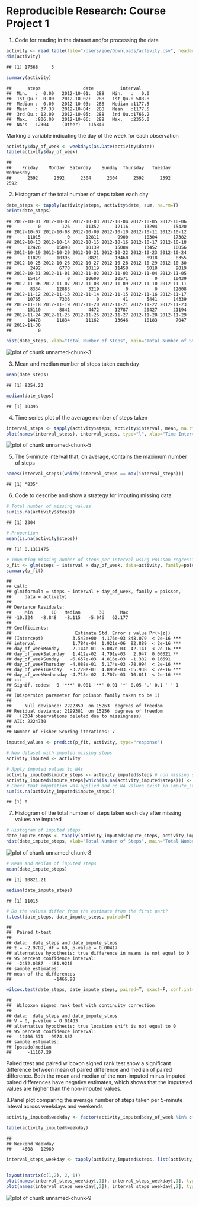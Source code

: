 Reproducible Research: Course Project 1  
=======================================  
1.  Code for reading in the dataset and/or processing the data

```r
activity <- read.table(file="/Users/joe/Downloads/activity.csv", header=T, sep=",")
dim(activity)
```

```
## [1] 17568     3
```

```r
summary(activity)
```

```
##      steps                date          interval     
##  Min.   :  0.00   2012-10-01:  288   Min.   :   0.0  
##  1st Qu.:  0.00   2012-10-02:  288   1st Qu.: 588.8  
##  Median :  0.00   2012-10-03:  288   Median :1177.5  
##  Mean   : 37.38   2012-10-04:  288   Mean   :1177.5  
##  3rd Qu.: 12.00   2012-10-05:  288   3rd Qu.:1766.2  
##  Max.   :806.00   2012-10-06:  288   Max.   :2355.0  
##  NA's   :2304     (Other)   :15840
```

Marking a variable indicating the day of the week for each observation

```r
activity$day_of_week <- weekdays(as.Date(activity$date))
table(activity$day_of_week)
```

```
## 
##    Friday    Monday  Saturday    Sunday  Thursday   Tuesday Wednesday 
##      2592      2592      2304      2304      2592      2592      2592
```
  
  
2. Histogram of the total number of steps taken each day  

```r
date_steps <- tapply(activity$steps, activity$date, sum, na.rm=T)
print(date_steps)
```

```
## 2012-10-01 2012-10-02 2012-10-03 2012-10-04 2012-10-05 2012-10-06 
##          0        126      11352      12116      13294      15420 
## 2012-10-07 2012-10-08 2012-10-09 2012-10-10 2012-10-11 2012-10-12 
##      11015          0      12811       9900      10304      17382 
## 2012-10-13 2012-10-14 2012-10-15 2012-10-16 2012-10-17 2012-10-18 
##      12426      15098      10139      15084      13452      10056 
## 2012-10-19 2012-10-20 2012-10-21 2012-10-22 2012-10-23 2012-10-24 
##      11829      10395       8821      13460       8918       8355 
## 2012-10-25 2012-10-26 2012-10-27 2012-10-28 2012-10-29 2012-10-30 
##       2492       6778      10119      11458       5018       9819 
## 2012-10-31 2012-11-01 2012-11-02 2012-11-03 2012-11-04 2012-11-05 
##      15414          0      10600      10571          0      10439 
## 2012-11-06 2012-11-07 2012-11-08 2012-11-09 2012-11-10 2012-11-11 
##       8334      12883       3219          0          0      12608 
## 2012-11-12 2012-11-13 2012-11-14 2012-11-15 2012-11-16 2012-11-17 
##      10765       7336          0         41       5441      14339 
## 2012-11-18 2012-11-19 2012-11-20 2012-11-21 2012-11-22 2012-11-23 
##      15110       8841       4472      12787      20427      21194 
## 2012-11-24 2012-11-25 2012-11-26 2012-11-27 2012-11-28 2012-11-29 
##      14478      11834      11162      13646      10183       7047 
## 2012-11-30 
##          0
```

```r
hist(date_steps, xlab="Total Number of Steps", main="Total Number of Steps Each Day", col="grey", breaks=10)
```

![plot of chunk unnamed-chunk-3](figure/unnamed-chunk-3-1.png) 


3. Mean and median number of steps taken each day

```r
mean(date_steps)
```

```
## [1] 9354.23
```

```r
median(date_steps)
```

```
## [1] 10395
```


4. Time series plot of the average number of steps taken

```r
interval_steps <- tapply(activity$steps, activity$interval, mean, na.rm=T)
plot(names(interval_steps), interval_steps, type="l", xlab="Time Interval", ylab="Average Number of Steps", main="Average Number of Steps per Time Interval")
```

![plot of chunk unnamed-chunk-5](figure/unnamed-chunk-5-1.png) 


5. The 5-minute interval that, on average, contains the maximum number of steps

```r
names(interval_steps)[which(interval_steps == max(interval_steps))]
```

```
## [1] "835"
```

6. Code to describe and show a strategy for imputing missing data

```r
# Total number of missing values
sum(is.na(activity$steps))
```

```
## [1] 2304
```

```r
# Proportion
mean(is.na(activity$steps))
```

```
## [1] 0.1311475
```

```r
# Imuputing missing number of steps per interval using Poisson regression
p_fit <- glm(steps ~ interval + day_of_week, data=activity, family=poisson)
summary(p_fit)
```

```
## 
## Call:
## glm(formula = steps ~ interval + day_of_week, family = poisson, 
##     data = activity)
## 
## Deviance Residuals: 
##     Min       1Q   Median       3Q      Max  
## -10.324   -8.848   -8.115   -5.046   62.177  
## 
## Coefficients:
##                        Estimate Std. Error z value Pr(>|z|)    
## (Intercept)           3.542e+00  4.176e-03 848.079  < 2e-16 ***
## interval              1.784e-04  1.921e-06  92.889  < 2e-16 ***
## day_of_weekMonday    -2.144e-01  5.087e-03 -42.141  < 2e-16 ***
## day_of_weekSaturday   1.412e-02  4.791e-03   2.947  0.00321 ** 
## day_of_weekSunday    -6.657e-03  4.816e-03  -1.382  0.16691    
## day_of_weekThursday  -4.088e-01  5.174e-03 -78.994  < 2e-16 ***
## day_of_weekTuesday   -3.228e-01  4.896e-03 -65.938  < 2e-16 ***
## day_of_weekWednesday -4.713e-02  4.707e-03 -10.011  < 2e-16 ***
## ---
## Signif. codes:  0 '***' 0.001 '**' 0.01 '*' 0.05 '.' 0.1 ' ' 1
## 
## (Dispersion parameter for poisson family taken to be 1)
## 
##     Null deviance: 2222359  on 15263  degrees of freedom
## Residual deviance: 2199381  on 15256  degrees of freedom
##   (2304 observations deleted due to missingness)
## AIC: 2224730
## 
## Number of Fisher Scoring iterations: 7
```

```r
imputed_values <- predict(p_fit, activity, type="response")

# New dataset with imputed missing steps
activity_imputed <- activity

# Apply imputed values to NAs
activity_imputed$impute_steps <- activity_imputed$steps # non missing same as steps
activity_imputed$impute_steps[which(is.na(activity_imputed$steps))] <- imputed_values[which(is.na(activity_imputed$steps))] # missing get imputed value
# Check that imputation was applied and no NA values exist in impute_steps variable
sum(is.na(activity_imputed$impute_steps))
```

```
## [1] 0
```

7. Histogram of the total number of steps taken each day after missing values are imputed

```r
# Histogram of imputed steps
date_impute_steps <- tapply(activity_imputed$impute_steps, activity_imputed$date, sum)
hist(date_impute_steps, xlab="Total Number of Steps", main="Total Number of Steps Each Day", col="grey", breaks=10)
```

![plot of chunk unnamed-chunk-8](figure/unnamed-chunk-8-1.png) 

```r
# Mean and Median of inputed steps
mean(date_impute_steps)
```

```
## [1] 10821.21
```

```r
median(date_impute_steps)
```

```
## [1] 11015
```

```r
# Do the values differ from the estimate from the first part?
t.test(date_steps, date_impute_steps, paired=T)
```

```
## 
## 	Paired t-test
## 
## data:  date_steps and date_impute_steps
## t = -2.9789, df = 60, p-value = 0.00417
## alternative hypothesis: true difference in means is not equal to 0
## 95 percent confidence interval:
##  -2452.0387  -481.9216
## sample estimates:
## mean of the differences 
##                -1466.98
```

```r
wilcox.test(date_steps, date_impute_steps, paired=T, exact=F, conf.int=T)
```

```
## 
## 	Wilcoxon signed rank test with continuity correction
## 
## data:  date_steps and date_impute_steps
## V = 0, p-value = 0.01403
## alternative hypothesis: true location shift is not equal to 0
## 95 percent confidence interval:
##  -12406.571  -9974.857
## sample estimates:
## (pseudo)median 
##      -11167.29
```

Paired ttest and paired wilcoxon signed rank test show a significant difference between mean of paired difference and median of paired difference.  Both the mean and median of the non-imputed minus imputed paired differences have negative estimates, which shows that the imputated values are higher than the non-imputed values.
  
  
8.Panel plot comparing the average number of steps taken per 5-minute inteval across weekdays and weekends

```r
activity_imputed$weekday <- factor(activity_imputed$day_of_week %in% c("Monday", "Tuesday", "Wednesday", "Thursday", "Friday"), labels=c("Weekend", "Weekday"))

table(activity_imputed$weekday)
```

```
## 
## Weekend Weekday 
##    4608   12960
```

```r
interval_steps_weekday <- tapply(activity_imputed$steps, list(activity_imputed$interval, activity_imputed$weekday), mean, na.rm=T)


layout(matrix(c(1,2), 2, 1))
plot(names(interval_steps_weekday[,1]), interval_steps_weekday[,1], type="l", xlab="Time Interval", ylab="Average Number of Steps", main=paste(colnames(interval_steps_weekday)[1],"Average Number of Steps per Time Interval"))
plot(names(interval_steps_weekday[,2]), interval_steps_weekday[,2], type="l", xlab="Time Interval", ylab="Average Number of Steps", main=paste(colnames(interval_steps_weekday)[2],"Average Number of Steps per Time Interval"))
```

![plot of chunk unnamed-chunk-9](figure/unnamed-chunk-9-1.png) 

